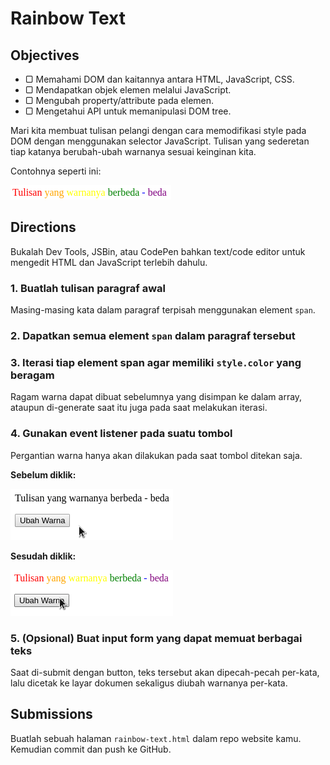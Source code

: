 # Rainbow Text

## Objectives

- ▢ Memahami DOM dan kaitannya antara HTML, JavaScript, CSS.
- ▢ Mendapatkan objek elemen melalui JavaScript.
- ▢ Mengubah property/attribute pada elemen.
- ▢ Mengetahui API untuk memanipulasi DOM tree.

Mari kita membuat tulisan pelangi dengan cara memodifikasi style pada DOM dengan menggunakan selector JavaScript. Tulisan yang sederetan tiap katanya berubah-ubah warnanya sesuai keinginan kita.

Contohnya seperti ini:

![Tulisan Pelangi](assets/rainbow-text.png)

## Directions

Bukalah Dev Tools, JSBin, atau CodePen bahkan text/code editor untuk mengedit HTML dan JavaScript terlebih dahulu.

### 1. Buatlah tulisan paragraf awal

Masing-masing kata dalam paragraf terpisah menggunakan element `span`.

### 2. Dapatkan semua element `span` dalam paragraf tersebut

### 3. Iterasi tiap element span agar memiliki `style.color` yang beragam

Ragam warna dapat dibuat sebelumnya yang disimpan ke dalam array, ataupun di-generate saat itu juga pada saat melakukan iterasi.

### 4. Gunakan event listener pada suatu tombol

Pergantian warna hanya akan dilakukan pada saat tombol ditekan saja.

**Sebelum diklik:**

![Tulisan Pelangi dengan Button (Sebelum)](assets/rainbow-text-button_before.png)

**Sesudah diklik:**

![Tulisan Pelangi dengan Button (Sesudah)](assets/rainbow-text-button_after.png)

### 5. (Opsional) Buat input form yang dapat memuat berbagai teks

Saat di-submit dengan button, teks tersebut akan dipecah-pecah per-kata, lalu dicetak ke layar dokumen sekaligus diubah warnanya per-kata.

## Submissions

Buatlah sebuah halaman `rainbow-text.html` dalam repo website kamu. Kemudian commit dan push ke GitHub.
